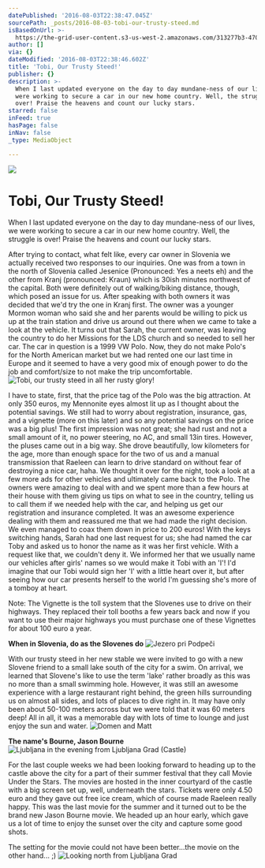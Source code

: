 ```yaml
---
datePublished: '2016-08-03T22:38:47.045Z'
sourcePath: _posts/2016-08-03-tobi-our-trusty-steed.md
isBasedOnUrl: >-
  https://the-grid-user-content.s3-us-west-2.amazonaws.com/313277b3-470c-4e3b-bc63-e26f288fcff3.jpg
author: []
via: {}
dateModified: '2016-08-03T22:38:46.602Z'
title: 'Tobi, Our Trusty Steed!'
publisher: {}
description: >-
  When I last updated everyone on the day to day mundane-ness of our lives, we
  were working to secure a car in our new home country. Well, the struggle is
  over! Praise the heavens and count our lucky stars.
starred: false
inFeed: true
hasPage: false
inNav: false
_type: MediaObject

---
```

![](https://the-grid-user-content.s3-us-west-2.amazonaws.com/313277b3-470c-4e3b-bc63-e26f288fcff3.jpg)

# Tobi, Our Trusty Steed!

When I last updated everyone on the day to day mundane-ness of our lives, we were working to secure a car in our new home country. Well, the struggle is over! Praise the heavens and count our lucky stars.

After trying to contact, what felt like, every car owner in Slovenia we actually received two responses to our inquiries. One was from a town in the north of Slovenia called Jesenice (Pronounced: Yes a neets eh) and the other from Kranj (pronounced: Kraun) which is 30ish minutes northwest of the capital. Both were definitely out of walking/biking distance, though, which posed an issue for us. After speaking with both owners it was decided that we'd try the one in Kranj first. The owner was a younger Mormon woman who said she and her parents would be willing to pick us up at the train station and drive us around out there when we came to take a look at the vehicle. It turns out that Sarah, the current owner, was leaving the country to do her Missions for the LDS church and so needed to sell her car. The car in question is a 1999 VW Polo. Now, they do not make Polo's for the North American market but we had rented one our last time in Europe and it seemed to have a very good mix of enough power to do the job and comfort/size to not make the trip uncomfortable.
![Tobi, our trusty steed in all her rusty glory!](https://the-grid-user-content.s3-us-west-2.amazonaws.com/98fb928c-7749-40c1-bbd3-2c09b959806d.jpg)

I have to state, first, that the price tag of the Polo was the big attraction. At only 350 euros, my Mennonite eyes almost lit up as I thought about the potential savings. We still had to worry about registration, insurance, gas, and a vignette (more on this later) and so any potential savings on the price was a big plus! The first impression was not great; she had rust and not a small amount of it, no power steering, no AC, and small 13in tires. However, the pluses came out in a big way. She drove beautifully, low kilometers for the age, more than enough space for the two of us and a manual transmission that Raeleen can learn to drive standard on without fear of destroying a nice car, haha. We thought it over for the night, took a look at a few more ads for other vehicles and ultimately came back to the Polo. The owners were amazing to deal with and we spent more than a few hours at their house with them giving us tips on what to see in the country, telling us to call them if we needed help with the car, and helping us get our registration and insurance completed. It was an awesome experience dealing with them and reassured me that we had made the right decision. We even managed to coax them down in price to 200 euros! With the keys switching hands, Sarah had one last request for us; she had named the car Toby and asked us to honor the name as it was her first vehicle. With a request like that, we couldn't deny it. We informed her that we usually name our vehicles after girls' names so we would make it Tobi with an 'I'! I'd imagine that our Tobi would sign her 'I' with a little heart over it, but after seeing how our car presents herself to the world I'm guessing she's more of a tomboy at heart.

Note: The Vignette is the toll system that the Slovenes use to drive on their highways. They replaced their toll booths a few years back and now if you want to use their major highways you must purchase one of these Vignettes for about 100 euro a year.

**When in Slovenia, do as the Slovenes do**
![Jezero pri Podpeči](https://the-grid-user-content.s3-us-west-2.amazonaws.com/da75820a-bfa1-437f-bff5-50e5913e4597.jpg)

With our trusty steed in her new stable we were invited to go with a new Slovene friend to a small lake south of the city for a swim. On arrival, we learned that Slovene's like to use the term 'lake' rather broadly as this was no more than a small swimming hole. However, it was still an awesome experience with a large restaurant right behind, the green hills surrounding us on almost all sides, and lots of places to dive right in. It may have only been about 50-100 meters across but we were told that it was 60 meters deep! All in all, it was a memorable day with lots of time to lounge and just enjoy the sun and water.
![Domen and Matt ](https://the-grid-user-content.s3-us-west-2.amazonaws.com/045d3615-f7c3-4aa6-86cc-9f0f6e8c9fa7.jpg)

**The name's Bourne, Jason Bourne**
![Ljubljana in the evening from Ljubljana Grad (Castle)](https://the-grid-user-content.s3-us-west-2.amazonaws.com/156157a0-bd03-4129-a1d0-c87d7abcfc5f.jpg)

For the last couple weeks we had been looking forward to heading up to the castle above the city for a part of their summer festival that they call Movie Under the Stars. The movies are hosted in the inner courtyard of the castle with a big screen set up, well, underneath the stars. Tickets were only 4.50 euro and they gave out free ice cream, which of course made Raeleen really happy. This was the last movie for the summer and it turned out to be the brand new Jason Bourne movie. We headed up an hour early, which gave us a lot of time to enjoy the sunset over the city and capture some good shots.

The setting for the movie could not have been better...the movie on the other hand... ;)
![Looking north from Ljubljana Grad](https://the-grid-user-content.s3-us-west-2.amazonaws.com/296226c4-94e9-4d10-afc8-d1e525ef857c.jpg)